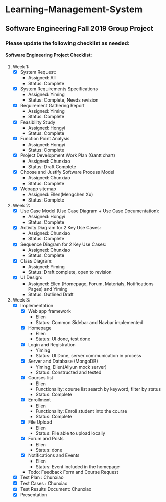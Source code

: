 # Learning-Management-System
Software Engineering Fall 2019 Group Project
------
### Please update the following checklist as needed:

#### Software Engineering Project Checklist:

1. Week 1:
    - [x]  System Request:
        - Assigned: All
        - Status: Complete
    - [x] System Requirements Specifications
        - Assigned: Yiming
        - Status: Complete, Needs revision
    - [x] Requirement Gathering Report
        - Assigned: Yiming
        - Status: Complete
    - [x] Feasibility Study
        - Assigned: Hongyi
        - Status: Complete
    - [x] Function Point Analysis
        - Assigned: Hongyi
        - Status: Complete
    - [x] Project Development Work Plan (Gantt chart)
        - Assigned: Chunxiao
        - Status: Draft Complete
    - [x] Choose and Justify Software Process Model
        - Assigned: Chunxiao
        - Status: Complete
    - [x] Webapp sitemap
        - Assigned: Ellen(Mengchen Xu)
        - Status: Complete

2. Week 2:
    - [x] Use Case Model (Use Case Diagram + Use Case Documentation):
        - Assigned: Hongyi
        - Status: Complete
    - [x] Activity Diagram for 2 Key Use Cases:
        -  Assigned: Chunxiao
        - Status: Complete
    - [x] Sequence Diagram for 2 Key Use Cases:
        -  Assigned: Chunxiao
        - Status: Complete
    - [x] Class Diagram:
        - Assigned: Yiming
        - Status: Draft complete, open to revision
    - [x] UI Design:
        - Assigned: Ellen (Homepage, Forum, Materials, Notifications Pages) and Yiming
        - Status: Outlined Draft

3. Week 3:
    - [x] Implementation
        - [x] Web app framework
          - Ellen
          - Status:  Common Sidebar and Navbar implemented
        - [x] Homepage
          - Ellen
          - Status: UI done, test done
        - [x] Login and Registration
          - Yiming
          - Status: UI Done, server communication in process
        - [x] Server and Database (MongoDB)
          - Yiming, Ellen(Aliyun mock server)
          - Status: Constructed and tested
        - [x] Courses list
          - Ellen
          - Functionality: course list search by keyword, filter by status
          - Status: Complete
        - [x] Enrollment
          - Ellen
          - Functionality: Enroll student into the course  
          - Status: Complete
        - [x] File Upload
          - Ellen
          - Status: File able to upload locally  
        - [x] Forum and Posts
          - Ellen
          - Status: done
        - [x] Notifications and Events
            - Ellen
            - Status: Event included in the homepage
        - Todo: Feedback Form and Course Request
    - [x] Test Plan : Chunxiao
    - [x] Test Cases : Chunxiao
    - [x] Test Results Document: Chunxiao
    - [x] Presentation
